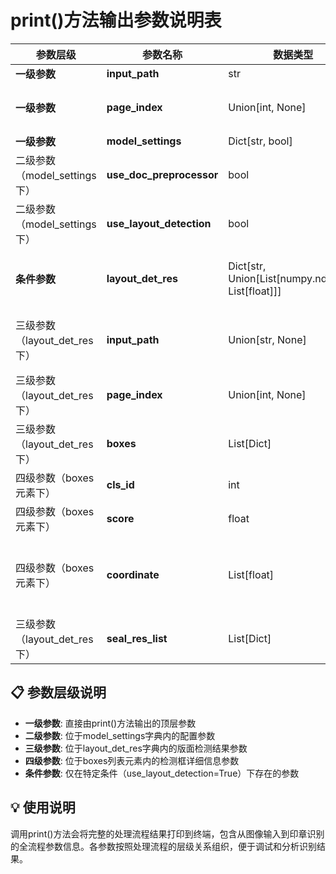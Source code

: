 # print()方法输出参数说明表

| 参数层级 | 参数名称 | 数据类型 | 说明 |
|---------|---------|---------|------|
| **一级参数** | **input_path** | str | 待预测图像的输入路径 |
| **一级参数** | **page_index** | Union[int, None] | 如果输入是PDF文件，则表示当前是PDF的第几页，否则为None |
| **一级参数** | **model_settings** | Dict[str, bool] | 配置产线所需的模型参数 |
| 二级参数（model_settings下） | **use_doc_preprocessor** | bool | 控制是否启用文档预处理子产线 |
| 二级参数（model_settings下） | **use_layout_detection** | bool | 控制是否启用版面检测子模块 |
| **条件参数** | **layout_det_res** | Dict[str, Union[List[numpy.ndarray], List[float]]] | 版面检测子模块的输出结果（仅当use_layout_detection=True时存在） |
| 三级参数（layout_det_res下） | **input_path** | Union[str, None] | 版面检测区域模块接受的图像路径，当输入为numpy.ndarray时，保存为None |
| 三级参数（layout_det_res下） | **page_index** | Union[int, None] | 如果输入是PDF文件，则表示当前是PDF的第几页，否则为None |
| 三级参数（layout_det_res下） | **boxes** | List[Dict] | 版面印章区域的检测框列表 |
| 四级参数（boxes元素下） | **cls_id** | int | 检测框的印章类别id |
| 四级参数（boxes元素下） | **score** | float | 检测框的置信度 |
| 四级参数（boxes元素下） | **coordinate** | List[float] | 检测框的四个顶点坐标，顺序为x1，y1，x2，y2表示左上角的x坐标，左上角的y坐标，右下角x坐标，右下角的y坐标 |
| 三级参数（layout_det_res下） | **seal_res_list** | List[Dict] | 印章文本识别的结果列表 |

## 📋 参数层级说明
- **一级参数**: 直接由print()方法输出的顶层参数
- **二级参数**: 位于model_settings字典内的配置参数
- **三级参数**: 位于layout_det_res字典内的版面检测结果参数
- **四级参数**: 位于boxes列表元素内的检测框详细信息参数
- **条件参数**: 仅在特定条件（use_layout_detection=True）下存在的参数

## 💡 使用说明
调用print()方法会将完整的处理流程结果打印到终端，包含从图像输入到印章识别的全流程参数信息。各参数按照处理流程的层级关系组织，便于调试和分析识别结果。

